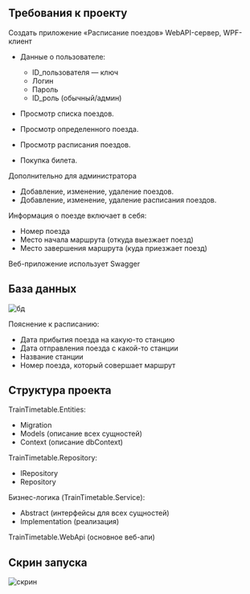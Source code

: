 ## Требования к проекту

Создать приложение «Расписание поездов»
WebAPI-сервер, WPF-клиент

* Данные о пользователе:
  * ID_пользователя  — ключ
  * Логин
  * Пароль
  * ID_pоль (обычный/админ) 
  
* Просмотр списка поездов.
* Просмотр определенного поезда.
* Просмотр расписания поездов.
* Покупка билета.

Дополнительно для администратора
* Добавление, изменение, удаление поездов.
* Добавление, изменение, удаление расписания поездов.

Информация о поезде включает в себя:
  * Номер поезда
  * Место начала маршрута (откуда выезжает поезд)
  * Место завершения маршрута (куда приезжает поезд)

Веб-приложение использует Swagger
  
  ## База данных
  ![бд](https://user-images.githubusercontent.com/101638603/198398047-73e4dec3-a458-4501-bd78-bec8e1921f7a.png)

  Пояснение к расписанию:
   * Дата прибытия поезда на какую-то станцию
   * Дата отправления поезда с какой-то станции
   * Название станции
   * Номер поезда, который совершает маршрут
  

  ## Структура проекта
  
  TrainTimetable.Entities:
   * Migration
   * Models (описание всех сущностей)
   * Context (описание dbContext)
  
  TrainTimetable.Repository:
   * IRepository<T>
   * Repository<T>
 
   Бизнес-логика (TrainTimetable.Service):
   * Abstract (интерфейсы для всех сущностей)
   * Implementation (реализация)
 
   TrainTimetable.WebApi (основное веб-апи)
 
   ## Скрин запуска
 ![скрин](https://github.com/SysuevaAnastasia/TrainTimetableRb/assets/101638603/52884736-bb86-4684-bc8f-9d17f506ed30)


 
